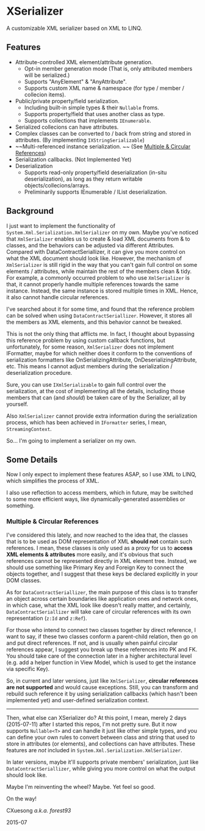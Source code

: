 # XSerializer
A customizable XML serializer based on XML to LINQ.

## Features
* Attribute-controlled XML element/attribute generation.
	* Opt-in member generation mode (That is, only attributed members will be serialized.)
	* Supports "AnyElement" & "AnyAttribute".
	* Supports custom XML name & namespace (for type / member / collecion items).
* Public/private property/field serialization.
	* Including built-in simple types & their `Nullable` froms.
	* Supports property/field that uses another class as type.
	* Supports collections that implements `IEnumerable`.
* Serialized collecions can have attributes.
* Complex classes can be converted to / back from string and stored in attributes. (By implementing `IXStringSerializable`)
* ~~Multi-referenced instance serialization. ~~ (See <u>Multiple & Circular References</u>)
* Serialization callbacks. (Not Implemented Yet)
* Deserialization
	* Supports read-only property/field deserialization (in-situ deserialization),
	as long as they return writable objects/collecions/arrays.
	* Preliminarily supports IEnumerable / IList deserialization.

## Background
I just want to implement the functionality of `System.Xml.Serialization.XmlSerializer` on my own. Maybe you've noticed that `XmlSerializer` enables us to create & load XML documents from & to classes, and the behaviors can be adjusted via different Attributes. Compared with DataContractSeriallizer, it can give you more control on what the XML document should look like. However, the mechanism of `XmlSerializer` is still rigid in the way that you can't gain full control on some elements / attributes, while maintain the rest of the members clean & tidy. For example, a commonly occurred problem to who use `XmlSerializer` is that, it cannot properly handle multiple references towards the same instance. Instead, the same instance is stored multiple times in XML. Hence, it also cannot handle circular references.

I've searched about it for some time, and found that the reference problem can be solved when using `DataContractSeriallizer`. However, it stores all the members as XML elements, and this behavior cannot be tweaked.

This is not the only thing that afflicts me. In fact, I thought about bypassing this reference problem by using custom callback functions, but unfortunately, for some reason, `XmlSerializer` does not implement IFormatter, maybe for which neither does it conform to the conventions of serialization formatters like OnSerializingAttribute, OnDeserializingAttribute, etc. This means I cannot adjust members during the serialization / deserialization procedure.

Sure, you can use `IXmlSerializable` to gain full control over the serialization, at the cost of implementing all the details, including those members that can (and *should*) be taken care of by the Serializer, all by yourself.

Also `XmlSerializer` cannot provide extra information during the serialization process, which has been achieved in `IFormatter` series, I mean, `StreamingContext`.

So… I'm going to implement a serializer on my own.

## Some Details
Now I only expect to implement these features ASAP, so I use XML to LINQ, which simplifies the process of XML.

I also use reflection to access members, which in future, may be switched to some more efficient ways, like dynamically-generated assemblies or something.

### Multiple & Circular References
I've considered this lately, and now reached to the idea that, the classes that is to be used as DOM representation of XML **should not** contain such references. I mean, these classes is only used as a proxy for us to **access XML elements & attributes** more easily, and it's obvious that such references cannot be represented directly in XML element tree. Instead, we should use something like Primary Key and Foreign Key to connect the objects together, and I suggest that these keys be declared explicitly in your DOM classes.

As for `DataContractSeriallizer`, the main purpose of this class is to transfer an object across certain boundaries like application ones and network ones, in which case, what the XML look like doesn't really matter, and certainly, `DataContractSeriallizer` will take care of circular references with its own representation (`z:Id` and `z:Ref`).

For those who intend to connect two classes together by direct reference, I want to say, if these two classes conform a parent-child relation, then go on and put direct references. If not, and is usually when painful circular references appear, I suggest you break up these references into PK and FK. You should take care of the connection later in a higher architectural level (e.g. add a helper function in View Model, which is used to get the instance via specific Key).

So, in current and later versions, just like `XmlSerializer`, **circular references are not supported** and would cause exceptions. Still, you can transform and rebuild such reference it by using serialization callbacks (which hasn't been implemented yet) and user-defined serialization context.

----------

Then, what else can XSerializer do? At this point, I mean, merely 2 days (2015-07-11) after I started this repos, I'm not pretty sure. But it now supports `Nullable<T>` and can handle it just like other simple types, and you can define your own rules to convert between class and string that used to store in attributes (or elements), and collections can have attributes. These features are *not* included in `System.Xml.Serialization.XmlSerializer`.

In later versions, maybe it'll supports private members' serialization, just like `DataContractSeriallizer`, while giving you more control on what the output should look like.

Maybe I'm reinventing the wheel? Maybe. Yet feel so good.

On the way!


CXuesong *a.k.a. forest93*

2015-07